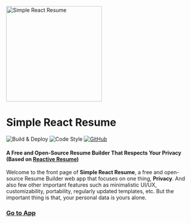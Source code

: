 <img src="https://i.imgur.com/GkjBg4C.png" alt="Simple React Resume" width="256px"  height="256px"/>

# Simple React Resume

![Build & Deploy](https://github.com/Sheng-X/simple-react-resume/workflows/Build%20&%20Deploy/badge.svg)
![Code Style](https://badgen.net/badge/code%20style/airbnb/ff5a5f?icon=airbnb)
[![GitHub](https://img.shields.io/github/license/sheng-x/simple-react-resume)](https://github.com/SHENG-X/simple-react-resume/blob/master/LICENSE)

#### A Free and Open-Source Resume Builder That Respects Your Privacy (Based on [Reactive Resume](https://github.com/AmruthPillai/Reactive-Resume))


Welcome to the front page of **Simple React Resume**, a free and open-source Resume Builder web app that focuses on one thing, **Privacy**. And also few other important features such as minimalistic UI/UX, customizability, portability, regularly updated templates, etc. But the important thing is that, your personal data is yours alone.

### [Go to App](https://simple-react-resume.web.app/) 

<!-- [Documentation](https://doc.simple-react-resume.web.app/) -->
